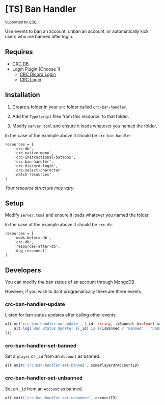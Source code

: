 # [TS] Ban Handler

<sup>Supported by <a href="https://github.com/orgs/altv-crc/">CRC</a></sup>

Use events to ban an account, unban an account, or automatically kick users who are banned after login.

## Requires

- [CRC DB](https://github.com/altv-crc/crc-db)
- Login Plugin (Choose 1)
  - [CRC Dicord Login](https://github.com/altv-crc/crc-discord-login)
  - [CRC Login](https://github.com/altv-crc/crc-login)

## Installation

1. Create a folder in your `src` folder called `crc-ban-handler`.

2. Add the `TypeScript` files from this resource, to that folder.

3. Modify `server.toml` and ensure it loads whatever you named the folder.

In the case of the example above it should be `crc-ban-handler`.

```
resources = [ 
    'crc-db',
    'crc-native-menu',
    'crc-instructional-buttons',
    'crc-ban-handler',
    'crc-discord-login',
    'crc-select-character'
    'watch-resources'
]
```

_Your resource structure may vary_

## Setup

Modify `server.toml` and ensure it loads whatever you named the folder.

In the case of the example above it should be `crc-db`.

```
resources = [ 
    'mods-before-db',
    'crc-db',
    'resources-after-db',
    'dbg_reconnect'
]
```
## Developers

You can modify the ban status of an account through MongoDB.

However, if you wish to do it programatically there are three events.

### crc-ban-handler-update

Listen for ban status updates after calling other events.

```ts
alt.on('crc-ban-handler-on-update', (_id: string, isBanned: boolean) => {
    alt.log(`Ban Status Update: ${_id} is ${isBanned ? 'Banned' : 'Unbanned'}`);
});
```

### crc-ban-handler-set-banned

Set a `player` or `_id` from an `Account` as banned.

```ts
alt.emit('crc-ban-handler-set-banned', somePlayerOrAccountID)
```

### crc-ban-handler-set-unbanned

Set an `_id` from an `Account` as banned.

```ts
alt.emit('crc-ban-handler-set-unbanned', accountID)
```